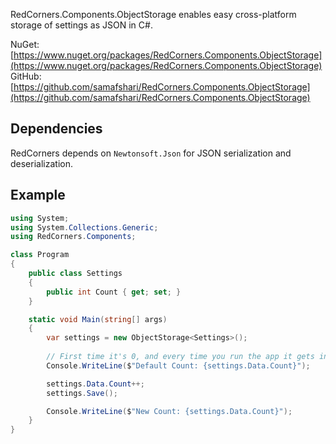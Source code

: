 RedCorners.Components.ObjectStorage enables easy cross-platform storage of settings as JSON in C#.

NuGet: [https://www.nuget.org/packages/RedCorners.Components.ObjectStorage](https://www.nuget.org/packages/RedCorners.Components.ObjectStorage)
GitHub: [https://github.com/samafshari/RedCorners.Components.ObjectStorage](https://github.com/samafshari/RedCorners.Components.ObjectStorage)

## Dependencies

RedCorners depends on `Newtonsoft.Json` for JSON serialization and deserialization.

## Example

```c#
using System;
using System.Collections.Generic;
using RedCorners.Components;

class Program
{
	public class Settings
	{
		public int Count { get; set; }
	}

	static void Main(string[] args)
	{
		var settings = new ObjectStorage<Settings>();
		
		// First time it's 0, and every time you run the app it gets increased by 1.
		Console.WriteLine($"Default Count: {settings.Data.Count}");

		settings.Data.Count++;
		settings.Save();

		Console.WriteLine($"New Count: {settings.Data.Count}");
	}
}
```